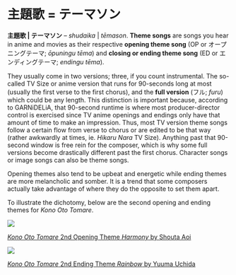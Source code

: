 # 主題歌 = テーマソン

**主題歌 | テーマソン** – *shudaika* | *tēmason*. **Theme songs** are songs you hear in anime and movies as their respective **opening theme song** (OP or オープニングテーマ; *ōpuningu tēma*) and **closing or ending theme song** (ED or エンディングテーマ; *endingu tēma*).

They usually come in two versions; three, if you count instrumental. The so-called TV Size or anime version that runs for 90-seconds long at most (usually the first verse to the first chorus), and the **full version** (フル; *furu*) which could be any length. This distinction is important because, according to GARNiDELiA, that 90-second runtime is where most producer-director control is exercised since TV anime openings and endings only have that amount of time to make an impression. Thus, most TV version theme songs follow a certain flow from verse to chorus or are edited to be that way (rather awkwardly at times, ie. *Hikaru Nara* TV Size). Anything past that 90-second window is free rein for the composer, which is why some full versions become drastically different past the first chorus. Character songs or image songs can also be theme songs.

Opening themes also tend to be upbeat and energetic while ending themes are more melancholic and somber. It is a trend that some composers actually take advantage of where they do the opposite to set them apart.

To illustrate the dichotomy, below are the second opening and ending themes for *Kono Oto Tomare*.

[![](http://img.youtube.com/vi/wciD0_3sWbQ/0.jpg)](https://www.youtube.com/watch?v=wciD0_3sWbQ)

[*Kono Oto Tomare* 2nd Opening Theme *Harmony* by Shouta Aoi](https://www.youtube.com/watch?v=wciD0_3sWbQ)

[![](http://img.youtube.com/vi/gZhqYkVBYRk/0.jpg)](https://www.youtube.com/watch?v=gZhqYkVBYRk)

[*Kono Oto Tomare* 2nd Ending Theme *Rainbow* by Yuuma Uchida](https://www.youtube.com/watch?v=gZhqYkVBYRk)
